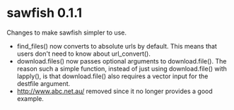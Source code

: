 # sawfish 0.1.1

Changes to make sawfish simpler to use.

* find_files() now converts to absolute urls by default. This means that users don't need to know about url_convert().
* download.files() now passes optional arguments to download.file(). The reason such a simple function, instead of just using download.file() with lapply(), is that download.file() also requires a vector input for the destfile argument.
* http://www.abc.net.au/ removed since it no longer provides a good example.
